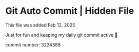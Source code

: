 # Git Auto Commit | Hidden File

This file was added Feb 12, 2025

Just for fun and keeping my daily git commit active 🤪

commit number: 3224388
